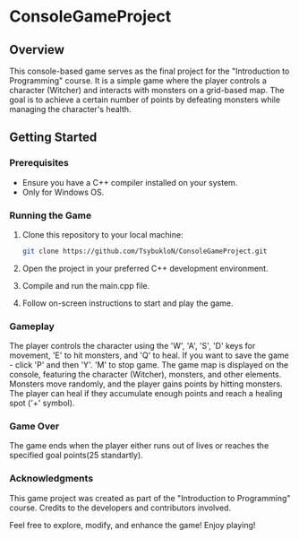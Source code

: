 # ConsoleGameProject

## Overview

This console-based game serves as the final project for the "Introduction to Programming" course. It is a simple game where the player controls a character (Witcher) and interacts with monsters on a grid-based map. The goal is to achieve a certain number of points by defeating monsters while managing the character's health.

## Getting Started

### Prerequisites

- Ensure you have a C++ compiler installed on your system.
- Only for Windows OS.

### Running the Game

1. Clone this repository to your local machine:

   ```bash
   git clone https://github.com/TsybukloN/ConsoleGameProject.git
   ```

2. Open the project in your preferred C++ development environment.
3. Compile and run the main.cpp file.
4. Follow on-screen instructions to start and play the game.

### Gameplay

The player controls the character using the 'W', 'A', 'S', 'D' keys for movement, 'E' to hit monsters, and 'Q' to heal. If you want to save the game - click 'P' and then 'Y'. 'M' to stop game.
The game map is displayed on the console, featuring the character (Witcher), monsters, and other elements.
Monsters move randomly, and the player gains points by hitting monsters.
The player can heal if they accumulate enough points and reach a healing spot ('+' symbol).

### Game Over

The game ends when the player either runs out of lives or reaches the specified goal points(25 standartly).

### Acknowledgments

This game project was created as part of the "Introduction to Programming" course. Credits to the developers and contributors involved.

Feel free to explore, modify, and enhance the game! Enjoy playing!